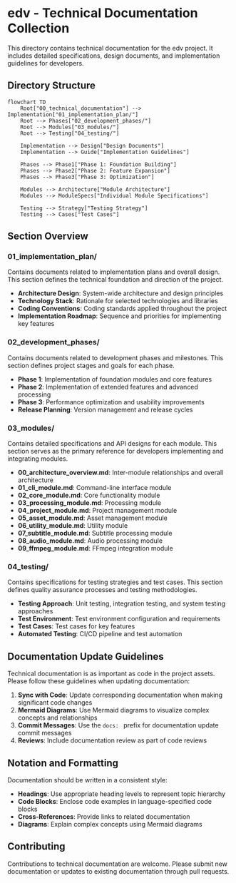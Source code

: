 # edv - Technical Documentation Collection

This directory contains technical documentation for the edv project. It includes detailed specifications, design documents, and implementation guidelines for developers.

## Directory Structure

```mermaid
flowchart TD
    Root["00_technical_documentation"] --> Implementation["01_implementation_plan/"]
    Root --> Phases["02_development_phases/"]
    Root --> Modules["03_modules/"]
    Root --> Testing["04_testing/"]
    
    Implementation --> Design["Design Documents"]
    Implementation --> Guide["Implementation Guidelines"]
    
    Phases --> Phase1["Phase 1: Foundation Building"]
    Phases --> Phase2["Phase 2: Feature Expansion"]
    Phases --> Phase3["Phase 3: Optimization"]
    
    Modules --> Architecture["Module Architecture"]
    Modules --> ModuleSpecs["Individual Module Specifications"]
    
    Testing --> Strategy["Testing Strategy"]
    Testing --> Cases["Test Cases"]
```

## Section Overview

### 01_implementation_plan/

Contains documents related to implementation plans and overall design. This section defines the technical foundation and direction of the project.

- **Architecture Design**: System-wide architecture and design principles
- **Technology Stack**: Rationale for selected technologies and libraries
- **Coding Conventions**: Coding standards applied throughout the project
- **Implementation Roadmap**: Sequence and priorities for implementing key features

### 02_development_phases/

Contains documents related to development phases and milestones. This section defines project stages and goals for each phase.

- **Phase 1**: Implementation of foundation modules and core features
- **Phase 2**: Implementation of extended features and advanced processing
- **Phase 3**: Performance optimization and usability improvements
- **Release Planning**: Version management and release cycles

### 03_modules/

Contains detailed specifications and API designs for each module. This section serves as the primary reference for developers implementing and integrating modules.

- **00_architecture_overview.md**: Inter-module relationships and overall architecture
- **01_cli_module.md**: Command-line interface module
- **02_core_module.md**: Core functionality module
- **03_processing_module.md**: Processing module
- **04_project_module.md**: Project management module
- **05_asset_module.md**: Asset management module
- **06_utility_module.md**: Utility module
- **07_subtitle_module.md**: Subtitle processing module
- **08_audio_module.md**: Audio processing module
- **09_ffmpeg_module.md**: FFmpeg integration module

### 04_testing/

Contains specifications for testing strategies and test cases. This section defines quality assurance processes and testing methodologies.

- **Testing Approach**: Unit testing, integration testing, and system testing approaches
- **Test Environment**: Test environment configuration and requirements
- **Test Cases**: Test cases for key features
- **Automated Testing**: CI/CD pipeline and test automation

## Documentation Update Guidelines

Technical documentation is as important as code in the project assets. Please follow these guidelines when updating documentation:

1. **Sync with Code**: Update corresponding documentation when making significant code changes
2. **Mermaid Diagrams**: Use Mermaid diagrams to visualize complex concepts and relationships
3. **Commit Messages**: Use the `docs: ` prefix for documentation update commit messages
4. **Reviews**: Include documentation review as part of code reviews

## Notation and Formatting

Documentation should be written in a consistent style:

- **Headings**: Use appropriate heading levels to represent topic hierarchy
- **Code Blocks**: Enclose code examples in language-specified code blocks
- **Cross-References**: Provide links to related documentation
- **Diagrams**: Explain complex concepts using Mermaid diagrams

## Contributing

Contributions to technical documentation are welcome. Please submit new documentation or updates to existing documentation through pull requests. 
